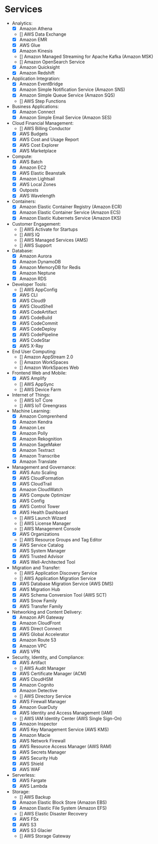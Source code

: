 # Services

* Analytics:
    * [X] Amazon Athena
    * [] AWS Data Exchange
    * [X] Amazon EMR
    * [X] AWS Glue
    * [X] Amazon Kinesis
    * [] Amazon Managed Streaming for Apache Kafka (Amazon MSK)
    * [] Amazon OpenSearch Service
    * [X] Amazon Quicksight
    * [X] Amazon Redshift
* Application Integration:
    * [X] Amazon EventBridge
    * [X] Amazon Simple Notification Service (Amazon SNS)
    * [X] Amazon Simple Queue Service (Amazon SQS)
    * [] AWS Step Functions
* Business Applications:
    * [X] Amazon Connect
    * [X] Amazon Simple Email Service (Amazon SES)
* Cloud Financial Management:
    * [] AWS Billing Conductor
    * [X] AWS Budgets
    * [X] AWS Cost and Usage Report
    * [X] AWS Cost Explorer
    * [X] AWS Marketplace
* Compute:
    * [X] AWS Batch
    * [X] Amazon EC2
    * [X] AWS Elastic Beanstalk
    * [X] Amazon Lightsail
    * [X] AWS Local Zones
    * [X] Outposts
    * [X] AWS Wavelength
* Containers:
    * [X] Amazon Elastic Container Registry (Amazon ECR)
    * [X] Amazon Elastic Container Service (Amazon ECS)
    * [X] Amazon Elastic Kubernets Service (Amazon EKS)
* Customer Engagement:
    * [] AWS Activate for Startups
    * [] AWS IQ
    * [] AWS Managed Services (AMS)
    * [] AWS Support
* Database:
    * [X] Amazon Aurora
    * [X] Amazon DynamoDB
    * [X] Amazon MemoryDB for Redis
    * [X] Amazon Neptune
    * [X] Amazon RDS
* Developer Tools:
    * [] AWS AppConfig
    * [X] AWS CLI
    * [X] AWS Cloud9
    * [X] AWS CloudShell
    * [X] AWS CodeArtifact
    * [X] AWS CodeBuild
    * [X] AWS CodeCommit
    * [X] AWS CodeDeploy
    * [X] AWS CodePipeline
    * [X] AWS CodeStar
    * [X] AWS X-Ray
* End User Computing:
    * [] Amazon AppStream 2.0
    * [] Amazon WorkSpaces
    * [] Amazon WorkSpaces Web
* Frontend Web and Mobile:
    * [X] AWS Amplify
    * [] AWS AppSync
    * [] AWS Device Farm
* Internet of Things:
    * [] AWS IoT Core
    * [] AWS IoT Greengrass
* Machine Learning:
    * [X] Amazon Comprenhend
    * [X] Amazon Kendra
    * [X] Amazon Lex
    * [X] Amazon Polly
    * [X] Amazon Rekognition
    * [X] Amazon SageMaker
    * [X] Amazon Textract
    * [X] Amazon Transcribe
    * [X] Amazon Translate
* Management and Governance:
    * [X] AWS Auto Scaling
    * [X] AWS CloudFormation
    * [X] AWS CloudTrail
    * [X] Amazon CloudWatch
    * [X] AWS Compute Optimizer
    * [X] AWS Config
    * [X] AWS Control Tower
    * [X] AWS Health Dashboard
    * [] AWS Launch Wizard
    * [] AWS License Manager
    * [] AWS Management Console
    * [X] AWS Organizations
    * [] AWS Resource Groups and Tag Editor
    * [X] AWS Service Catalog
    * [X] AWS System Manager
    * [X] AWS Trusted Advisor
    * [X] AWS Well-Architected Tool
* Migration and Transfer:
    * [] AWS Application Discovery Service
    * [] AWS Application Migration Service
    * [X] AWS Database Migration Service (AWS DMS)
    * [X] AWS Migration Hub
    * [X] AWS Schema Conversion Tool (AWS SCT)
    * [X] AWS Snow Family
    * [X] AWS Transfer Family
* Networking and Content Delivery:
    * [X] Amazon API Gateway
    * [X] Amazon CloudFront
    * [X] AWS Direct Connect
    * [X] AWS Global Accelerator
    * [X] Amazon Route 53
    * [X] Amazon VPC
    * [X] AWS VPN
* Security, Identity, and Compliance:
    * [X] AWS Artifact
    * [] AWS Audit Manager
    * [X] AWS Certificate Manager (ACM)
    * [X] AWS CloudHSM
    * [X] Amazon Cognito
    * [X] Amazon Detective
    * [] AWS Directory Service
    * [X] AWS Firewall Manager
    * [X] Amazon GuarDuty
    * [X] AWS Identity and Access Management (IAM)
    * [] AWS IAM Identity Center (AWS Single Sign-On)
    * [X] Amazon Inspector
    * [X] AWS Key Management Service (AWS KMS)
    * [X] Amazon Macie
    * [X] AWS Network Firewall
    * [X] AWS Resource Access Manager (AWS RAM)
    * [X] AWS Secrets Manager
    * [X] AWS Security Hub
    * [X] AWS Shield
    * [X] AWS WAF
* Serverless:
    * [X] AWS Fargate
    * [X] AWS Lambda
* Storage:
    * [] AWS Backup
    * [X] Amazon Elastic Block Store (Amazon EBS)
    * [X] Amazon Elastic File System (Amazon EFS)
    * [] AWS Elastic Disaster Recovery
    * [X] AWS FSx
    * [X] AWS S3
    * [X] AWS S3 Glacier
    * [] AWS Storage Gateway